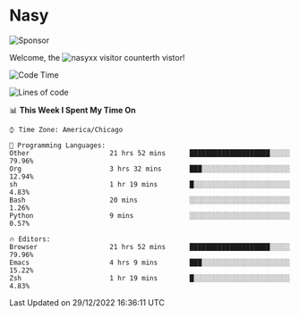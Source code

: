 # Nasy

<!--
<p align="center">
<img height="200" src="https://github-readme-stats.vercel.app/api?username=nasyxx&count_private=true&show_icons=true&theme=dracula&include_all_commits=true"/>
<img height="200" src="https://github-readme-stats.vercel.app/api/top-langs/?username=nasyxx&theme=dracula&hide=html,jupyter+notebook&count_private=true&show_icons=true"/>
</p>

  
----------------
-->

![Sponsor](https://img.shields.io/static/v1.svg?label=Sponsor&message=%E2%9D%A4&logo=GitHub&style=flat&color=pink)
 
Welcome, the ![nasyxx visitor counter](https://count.getloli.com/get/@nasyxx?theme=rule34)th vistor!
 
<!--START_SECTION:waka-->
![Code Time](http://img.shields.io/badge/Code%20Time-2%2C993%20hrs%207%20mins-blue)

![Lines of code](https://img.shields.io/badge/From%20Hello%20World%20I%27ve%20Written-5%20Million%20lines%20of%20code-blue)

📊 **This Week I Spent My Time On** 

```text
⌚︎ Time Zone: America/Chicago

💬 Programming Languages: 
Other                    21 hrs 52 mins      ████████████████████░░░░░   79.96% 
Org                      3 hrs 32 mins       ███░░░░░░░░░░░░░░░░░░░░░░   12.94% 
sh                       1 hr 19 mins        █░░░░░░░░░░░░░░░░░░░░░░░░   4.83% 
Bash                     20 mins             ░░░░░░░░░░░░░░░░░░░░░░░░░   1.26% 
Python                   9 mins              ░░░░░░░░░░░░░░░░░░░░░░░░░   0.57%

🔥 Editors: 
Browser                  21 hrs 52 mins      ████████████████████░░░░░   79.96% 
Emacs                    4 hrs 9 mins        ███░░░░░░░░░░░░░░░░░░░░░░   15.22% 
Zsh                      1 hr 19 mins        █░░░░░░░░░░░░░░░░░░░░░░░░   4.83%

```


 Last Updated on 29/12/2022 16:36:11 UTC
<!--END_SECTION:waka-->

<!-- ![visitors](https://visitor-badge.laobi.icu/badge?page_id=nasyxx.nasyxx) -->
